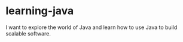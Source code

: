 # learning-java

I want to explore the world of Java and learn how to use Java to build scalable software.
